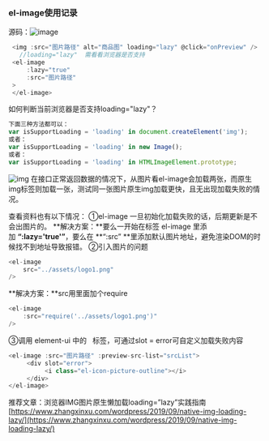 ### el-image使用记录

源码：![image](https://i.loli.net/2021/03/20/cEOsx3q4bTW8kVz.png)

```javascript
 <img :src="图片路径" alt="商品图" loading="lazy" @click="onPreview" />
   //loading="lazy"  需看看浏览器是否支持
 <el-image
     :lazy="true"
     :src="图片路径"
 >
 </el-image>
```
如何判断当前浏览器是否支持loading="lazy"？
```javascript
下面三种方法都可以：
var isSupportLoading = 'loading' in document.createElement('img');
或者：
var isSupportLoading = 'loading' in new Image();
或者：
var isSupportLoading = 'loading' in HTMLImageElement.prototype;
```
![img](https://cdn.nlark.com/yuque/0/2020/png/1338123/1607589098029-fe9a97c1-24f4-4f22-bb57-a339e9aa2c5b.png)
在接口正常返回数据的情况下，从图片看el-image会加载两张，而原生img标签则加载一张，测试同一张图片原生img加载更快，且无出现加载失败的情况。


查看资料也有以下情况：
①el-image 一旦初始化加载失败的话，后期更新是不会出图片的。
**解决方案：**要么一开始在标签 el-image 里添加 **“:lazy='true'”**，要么在 **“:src” **里添加默认图片地址，避免渲染DOM的时候找不到地址导致报错。
②引入图片的问题
```javascript
<el-image
    src="../assets/logo1.png"
/>
```
**解决方案：**src用里面加个require
```javascript
<el-image
    :src="require('../assets/logo1.png')"
/>
```
③调用 element-ui 中的   标签，可通过slot = error可自定义加载失败内容
```javascript
<el-image :src="图片路径" :preview-src-list="srcList">
     <div slot="error">
          <i class="el-icon-picture-outline"></i>
     </div>
</el-image>
```
推荐文章：浏览器IMG图片原生懒加载loading=”lazy”实践指南
[https://www.zhangxinxu.com/wordpress/2019/09/native-img-loading-lazy/](https://www.zhangxinxu.com/wordpress/2019/09/native-img-loading-lazy/)

